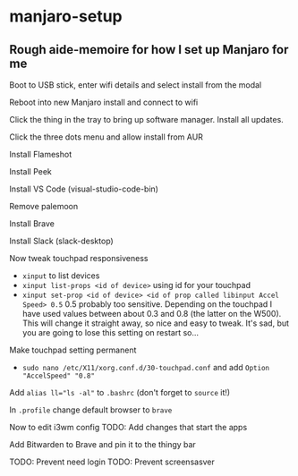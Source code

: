 # manjaro-setup
## Rough aide-memoire for how I set up Manjaro for me

Boot to USB stick, enter wifi details and select install from the modal

Reboot into new Manjaro install and connect to wifi

Click the thing in the tray to bring up software manager. Install all updates. 

Click the three dots menu and allow install from AUR

Install Flameshot

Install Peek

Install VS Code (visual-studio-code-bin)

Remove palemoon

Install Brave

Install Slack (slack-desktop)

Now tweak touchpad responsiveness
- `xinput` to list devices
- `xinput list-props <id of device>` using id for your touchpad
- `xinput set-prop <id of device> <id of prop called libinput Accel Speed> 0.5` 0.5 probably too sensitive. Depending on the touchpad I have used values between about 0.3 and 0.8 (the latter on the W500). This will change it straight away, so nice and easy to tweak. It's sad, but you are going to lose this setting on restart so...

Make touchpad setting permanent
- `sudo nano /etc/X11/xorg.conf.d/30-touchpad.conf` and add `Option "AccelSpeed" "0.8"`

Add `alias ll="ls -al"` to `.bashrc` (don't forget to `source` it!)

In `.profile` change default browser to `brave`

Now to edit i3wm config
TODO: Add changes that start the apps 

Add Bitwarden to Brave and pin it to the thingy bar


TODO: Prevent need login
TODO: Prevent screensasver






